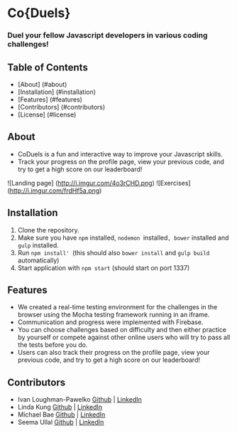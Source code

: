 # **Co{Duels}** #
### Duel your fellow Javascript developers in various coding challenges! ###

## **Table of Contents** 
 - [About] (#about)
 - [Installation] (#installation) 
 - [Features] (#features)
 - [Contributors] (#contributors)
 - [License] (#license)

##  About
 - CoDuels is a fun and interactive way to improve your Javascript skills. 
 - Track your progress on the profile page, view your previous code, and try to get a high score on our leaderboard!
 
![Landing page] (http://i.imgur.com/4o3rCHD.png)
![Exercises] (http://i.imgur.com/frdHf5a.png)

## Installation
1. Clone the repository.
2. Make sure you have `npm` installed,  `nodemon `installed`, bower` installed and `gulp` installed.
2. Run `npm install' `(this should also `bower install` and `gulp build` automatically)
3. Start application with `npm start` (should start on port 1337)

## Features
 - We created a real-time testing environment for the challenges in the browser using the Mocha testing framework running in an iframe. 
 - Communication and progress were implemented with Firebase.
 - You can choose challenges based on difficulty and then either practice by yourself or compete against other online users who will try to pass all the tests before you do.
 - Users can also track their progress on the profile page, view your previous code, and try to get a high score on our leaderboard!

## Contributors
 - Ivan Loughman-Pawelko <a  target="_blank" href="https://github.com/iloughman/">Github</a> | <a target="_blank" href="https://linkedin.com/in/ivanloughman/">LinkedIn</a>
 - Linda Kung <a  target="_blank" href="https://github.com/lindakung/">Github</a> | <a target="_blank" href="https://linkedin.com/in/lindakung/">LinkedIn</a>
 - Michael Bae <a  target="_blank" href="https://github.com/michaelbbae">Github</a>  | <a target="_blank" href="https://linkedin.com/in/michaelbae/">LinkedIn</a>
 - Seema Ullal <a target="_blank" href="https://github.com/seemaullal/">Github</a>  | <a target="_blank" href="https://linkedin.com/in/seemaullal/">LinkedIn</a>
